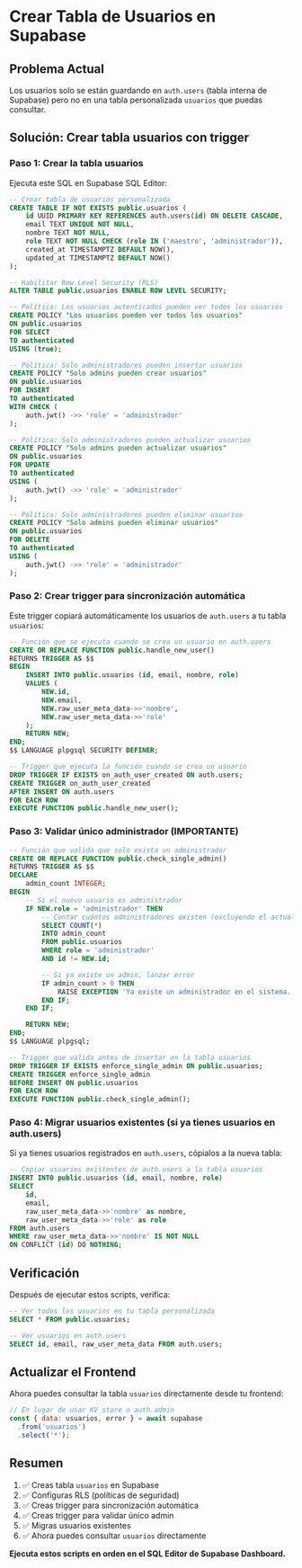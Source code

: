 # Crear Tabla de Usuarios en Supabase

## Problema Actual
Los usuarios solo se están guardando en `auth.users` (tabla interna de Supabase) pero no en una tabla personalizada `usuarios` que puedas consultar.

## Solución: Crear tabla usuarios con trigger

### Paso 1: Crear la tabla usuarios

Ejecuta este SQL en Supabase SQL Editor:

```sql
-- Crear tabla de usuarios personalizada
CREATE TABLE IF NOT EXISTS public.usuarios (
    id UUID PRIMARY KEY REFERENCES auth.users(id) ON DELETE CASCADE,
    email TEXT UNIQUE NOT NULL,
    nombre TEXT NOT NULL,
    role TEXT NOT NULL CHECK (role IN ('maestro', 'administrador')),
    created_at TIMESTAMPTZ DEFAULT NOW(),
    updated_at TIMESTAMPTZ DEFAULT NOW()
);

-- Habilitar Row Level Security (RLS)
ALTER TABLE public.usuarios ENABLE ROW LEVEL SECURITY;

-- Política: Los usuarios autenticados pueden ver todos los usuarios
CREATE POLICY "Los usuarios pueden ver todos los usuarios"
ON public.usuarios
FOR SELECT
TO authenticated
USING (true);

-- Política: Solo administradores pueden insertar usuarios
CREATE POLICY "Solo admins pueden crear usuarios"
ON public.usuarios
FOR INSERT
TO authenticated
WITH CHECK (
    auth.jwt() ->> 'role' = 'administrador'
);

-- Política: Solo administradores pueden actualizar usuarios
CREATE POLICY "Solo admins pueden actualizar usuarios"
ON public.usuarios
FOR UPDATE
TO authenticated
USING (
    auth.jwt() ->> 'role' = 'administrador'
);

-- Política: Solo administradores pueden eliminar usuarios
CREATE POLICY "Solo admins pueden eliminar usuarios"
ON public.usuarios
FOR DELETE
TO authenticated
USING (
    auth.jwt() ->> 'role' = 'administrador'
);
```

### Paso 2: Crear trigger para sincronización automática

Este trigger copiará automáticamente los usuarios de `auth.users` a tu tabla `usuarios`:

```sql
-- Función que se ejecuta cuando se crea un usuario en auth.users
CREATE OR REPLACE FUNCTION public.handle_new_user()
RETURNS TRIGGER AS $$
BEGIN
    INSERT INTO public.usuarios (id, email, nombre, role)
    VALUES (
        NEW.id,
        NEW.email,
        NEW.raw_user_meta_data->>'nombre',
        NEW.raw_user_meta_data->>'role'
    );
    RETURN NEW;
END;
$$ LANGUAGE plpgsql SECURITY DEFINER;

-- Trigger que ejecuta la función cuando se crea un usuario
DROP TRIGGER IF EXISTS on_auth_user_created ON auth.users;
CREATE TRIGGER on_auth_user_created
AFTER INSERT ON auth.users
FOR EACH ROW
EXECUTE FUNCTION public.handle_new_user();
```

### Paso 3: Validar único administrador (IMPORTANTE)

```sql
-- Función que valida que solo exista un administrador
CREATE OR REPLACE FUNCTION public.check_single_admin()
RETURNS TRIGGER AS $$
DECLARE
    admin_count INTEGER;
BEGIN
    -- Si el nuevo usuario es administrador
    IF NEW.role = 'administrador' THEN
        -- Contar cuántos administradores existen (excluyendo el actual)
        SELECT COUNT(*)
        INTO admin_count
        FROM public.usuarios
        WHERE role = 'administrador'
        AND id != NEW.id;

        -- Si ya existe un admin, lanzar error
        IF admin_count > 0 THEN
            RAISE EXCEPTION 'Ya existe un administrador en el sistema. Solo se permite un administrador.';
        END IF;
    END IF;

    RETURN NEW;
END;
$$ LANGUAGE plpgsql;

-- Trigger que valida antes de insertar en la tabla usuarios
DROP TRIGGER IF EXISTS enforce_single_admin ON public.usuarios;
CREATE TRIGGER enforce_single_admin
BEFORE INSERT ON public.usuarios
FOR EACH ROW
EXECUTE FUNCTION public.check_single_admin();
```

### Paso 4: Migrar usuarios existentes (si ya tienes usuarios en auth.users)

Si ya tienes usuarios registrados en `auth.users`, cópialos a la nueva tabla:

```sql
-- Copiar usuarios existentes de auth.users a la tabla usuarios
INSERT INTO public.usuarios (id, email, nombre, role)
SELECT 
    id,
    email,
    raw_user_meta_data->>'nombre' as nombre,
    raw_user_meta_data->>'role' as role
FROM auth.users
WHERE raw_user_meta_data->>'nombre' IS NOT NULL
ON CONFLICT (id) DO NOTHING;
```

## Verificación

Después de ejecutar estos scripts, verifica:

```sql
-- Ver todos los usuarios en tu tabla personalizada
SELECT * FROM public.usuarios;

-- Ver usuarios en auth.users
SELECT id, email, raw_user_meta_data FROM auth.users;
```

## Actualizar el Frontend

Ahora puedes consultar la tabla `usuarios` directamente desde tu frontend:

```javascript
// En lugar de usar KV store o auth.admin
const { data: usuarios, error } = await supabase
  .from('usuarios')
  .select('*');
```

## Resumen

1. ✅ Creas tabla `usuarios` en Supabase
2. ✅ Configuras RLS (políticas de seguridad)
3. ✅ Creas trigger para sincronización automática
4. ✅ Creas trigger para validar único admin
5. ✅ Migras usuarios existentes
6. ✅ Ahora puedes consultar `usuarios` directamente

**Ejecuta estos scripts en orden en el SQL Editor de Supabase Dashboard.**
